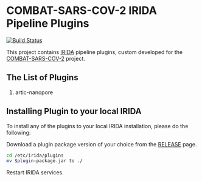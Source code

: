 # COMBAT-SARS-COV-2 IRIDA Pipeline Plugins

[![Build Status](https://travis-ci.org/COMBAT-SARS-COV-2/irida-pipeline-plugins.svg?branch=master)](https://travis-ci.org/COMBAT-SARS-COV-2/irida-pipeline-plugins)

This project contains [IRIDA](http://irida.ca) pipeline plugins, custom developed for the [COMBAT-SARS-COV-2](http://combatsarscov2.org) project.

## The List of Plugins

1. artic-nanopore

## Installing Plugin to your local IRIDA

To install any of the plugins to your local IRIDA installation, please do the following:

Download a plugin package version of your choice from the [RELEASE](https://github.com/COMBAT-SARS-COV-2/irida-pipeline-plugins/releases) page.

```bash
cd /etc/irida/plugins
mv $plugin-package.jar to ./
```
Restart IRIDA services.

